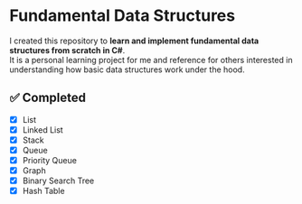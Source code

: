 # Fundamental Data Structures

I created this repository to **learn and implement fundamental data structures from scratch in C#**.  
It is a personal learning project for me and reference for others interested in understanding how basic data structures work under the hood.

## ✅ Completed

- [x] List
- [x] Linked List
- [x] Stack
- [x] Queue
- [x] Priority Queue
- [x] Graph
- [x] Binary Search Tree
- [x] Hash Table
